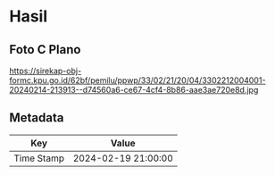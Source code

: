 # Hasil

## Foto C Plano

https://sirekap-obj-formc.kpu.go.id/62bf/pemilu/ppwp/33/02/21/20/04/3302212004001-20240214-213913--d74560a6-ce67-4cf4-8b86-aae3ae720e8d.jpg


## Metadata

| Key        | Value               |
| ---------- | ------------------- |
| Time Stamp | 2024-02-19 21:00:00 |



